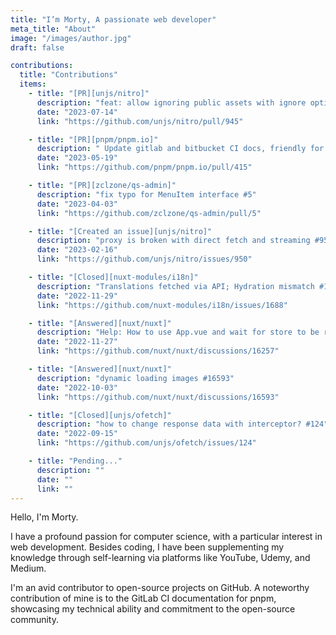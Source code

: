 ```yaml
---
title: "I’m Morty, A passionate web developer"
meta_title: "About"
image: "/images/author.jpg"
draft: false

contributions:
  title: "Contributions"
  items:
    - title: "[PR][unjs/nitro]"
      description: "feat: allow ignoring public assets with ignore options #945"
      date: "2023-07-14"
      link: "https://github.com/unjs/nitro/pull/945"

    - title: "[PR][pnpm/pnpm.io]"
      description: " Update gitlab and bitbucket CI docs, friendly for developers #415"
      date: "2023-05-19"
      link: "https://github.com/pnpm/pnpm.io/pull/415"

    - title: "[PR][zclzone/qs-admin]"
      description: "fix typo for MenuItem interface #5"
      date: "2023-04-03"
      link: "https://github.com/zclzone/qs-admin/pull/5"

    - title: "[Created an issue][unjs/nitro]"
      description: "proxy is broken with direct fetch and streaming #950"
      date: "2023-02-16"
      link: "https://github.com/unjs/nitro/issues/950"

    - title: "[Closed][nuxt-modules/i18n]"
      description: "Translations fetched via API; Hydration mismatch #1688"
      date: "2022-11-29"
      link: "https://github.com/nuxt-modules/i18n/issues/1688"

    - title: "[Answered][nuxt/nuxt]"
      description: "Help: How to use App.vue and wait for store to be ready through the app #16257"
      date: "2022-11-27"
      link: "https://github.com/nuxt/nuxt/discussions/16257"

    - title: "[Answered][nuxt/nuxt]"
      description: "dynamic loading images #16593"
      date: "2022-10-03"
      link: "https://github.com/nuxt/nuxt/discussions/16593"

    - title: "[Closed][unjs/ofetch]"
      description: "how to change response data with interceptor? #124"
      date: "2022-09-15"
      link: "https://github.com/unjs/ofetch/issues/124"

    - title: "Pending..."
      description: ""
      date: ""
      link: ""
---
```


Hello, I'm Morty.

I have a profound passion for computer science, with a particular interest in web development. Besides coding, I have been supplementing my knowledge through self-learning via platforms like YouTube, Udemy, and Medium.

I'm an avid contributor to open-source projects on GitHub. A noteworthy contribution of mine is to the GitLab CI documentation for pnpm, showcasing my technical ability and commitment to the open-source community.

